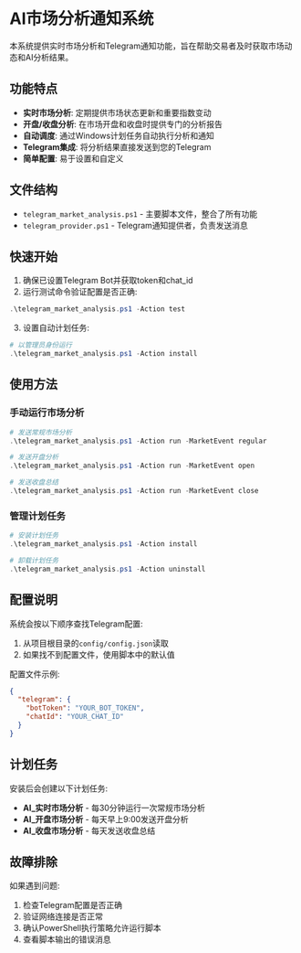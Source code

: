 # AI市场分析通知系统

本系统提供实时市场分析和Telegram通知功能，旨在帮助交易者及时获取市场动态和AI分析结果。

## 功能特点

- **实时市场分析**: 定期提供市场状态更新和重要指数变动
- **开盘/收盘分析**: 在市场开盘和收盘时提供专门的分析报告
- **自动调度**: 通过Windows计划任务自动执行分析和通知
- **Telegram集成**: 将分析结果直接发送到您的Telegram
- **简单配置**: 易于设置和自定义

## 文件结构

- `telegram_market_analysis.ps1` - 主要脚本文件，整合了所有功能
- `telegram_provider.ps1` - Telegram通知提供者，负责发送消息

## 快速开始

1. 确保已设置Telegram Bot并获取token和chat_id
2. 运行测试命令验证配置是否正确:

```powershell
.\telegram_market_analysis.ps1 -Action test
```

3. 设置自动计划任务:

```powershell
# 以管理员身份运行
.\telegram_market_analysis.ps1 -Action install
```

## 使用方法

### 手动运行市场分析

```powershell
# 发送常规市场分析
.\telegram_market_analysis.ps1 -Action run -MarketEvent regular

# 发送开盘分析
.\telegram_market_analysis.ps1 -Action run -MarketEvent open

# 发送收盘总结
.\telegram_market_analysis.ps1 -Action run -MarketEvent close
```

### 管理计划任务

```powershell
# 安装计划任务
.\telegram_market_analysis.ps1 -Action install

# 卸载计划任务
.\telegram_market_analysis.ps1 -Action uninstall
```

## 配置说明

系统会按以下顺序查找Telegram配置:

1. 从项目根目录的`config/config.json`读取
2. 如果找不到配置文件，使用脚本中的默认值

配置文件示例:

```json
{
  "telegram": {
    "botToken": "YOUR_BOT_TOKEN",
    "chatId": "YOUR_CHAT_ID"
  }
}
```

## 计划任务

安装后会创建以下计划任务:

- **AI_实时市场分析** - 每30分钟运行一次常规市场分析
- **AI_开盘市场分析** - 每天早上9:00发送开盘分析
- **AI_收盘市场分析** - 每天发送收盘总结

## 故障排除

如果遇到问题:

1. 检查Telegram配置是否正确
2. 验证网络连接是否正常
3. 确认PowerShell执行策略允许运行脚本
4. 查看脚本输出的错误消息 